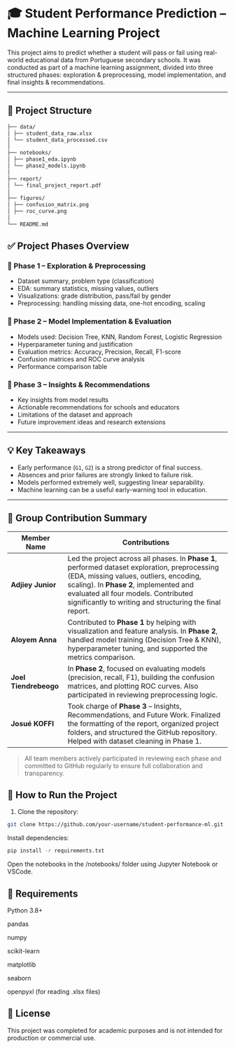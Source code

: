 # 🎓 Student Performance Prediction – Machine Learning Project
 
This project aims to predict whether a student will pass or fail using real-world educational data from Portuguese secondary schools. It was conducted as part of a machine learning assignment, divided into three structured phases: exploration & preprocessing, model implementation, and final insights & recommendations.

---
 
## 📁 Project Structure

```bash
├── data/
│ ├── student_data_raw.xlsx
│ └── student_data_processed.csv
│
├── notebooks/
│ ├── phase1_eda.ipynb
│ └── phase2_models.ipynb
│
├── report/
│ └── final_project_report.pdf
│
├── figures/
│ ├── confusion_matrix.png
│ ├── roc_curve.png
│
└── README.md
```

## ✅ Project Phases Overview
 
### 🔹 Phase 1 – Exploration & Preprocessing
- Dataset summary, problem type (classification)
- EDA: summary statistics, missing values, outliers
- Visualizations: grade distribution, pass/fail by gender
- Preprocessing: handling missing data, one-hot encoding, scaling
 
### 🔹 Phase 2 – Model Implementation & Evaluation
- Models used: Decision Tree, KNN, Random Forest, Logistic Regression
- Hyperparameter tuning and justification
- Evaluation metrics: Accuracy, Precision, Recall, F1-score
- Confusion matrices and ROC curve analysis
- Performance comparison table
 
### 🔹 Phase 3 – Insights & Recommendations
- Key insights from model results
- Actionable recommendations for schools and educators
- Limitations of the dataset and approach
- Future improvement ideas and research extensions

- ---
 
## 💡 Key Takeaways
 
- Early performance (`G1`, `G2`) is a strong predictor of final success.
- Absences and prior failures are strongly linked to failure risk.
- Models performed extremely well, suggesting linear separability.
- Machine learning can be a useful early-warning tool in education.
 
---
 
## 👥 Group Contribution Summary
 
| Member Name        | Contributions                                                                                  |
|--------------------|-----------------------------------------------------------------------------------------------|
| **Adjiey Junior**   | Led the project across all phases. In **Phase 1**, performed dataset exploration, preprocessing (EDA, missing values, outliers, encoding, scaling). In **Phase 2**, implemented and evaluated all four models. Contributed significantly to writing and structuring the final report. |
| **Aloyem Anna**        | Contributed to **Phase 1** by helping with visualization and feature analysis. In **Phase 2**, handled model training (Decision Tree & KNN), hyperparameter tuning, and supported the metrics comparison. |
| **Joel Tiendrebeogo**  | In **Phase 2**, focused on evaluating models (precision, recall, F1), building the confusion matrices, and plotting ROC curves. Also participated in reviewing preprocessing logic. |
| **Josué KOFFI**        | Took charge of **Phase 3** – Insights, Recommendations, and Future Work. Finalized the formatting of the report, organized project folders, and structured the GitHub repository. Helped with dataset cleaning in Phase 1. |
 
> All team members actively participated in reviewing each phase and committed to GitHub regularly to ensure full collaboration and transparency.

## 🔗 How to Run the Project
 
1. Clone the repository:
```bash
git clone https://github.com/your-username/student-performance-ml.git
```
Install dependencies:
```bash
pip install -r requirements.txt
```
Open the notebooks in the /notebooks/ folder using Jupyter Notebook or VSCode.
 
## 🧩 Requirements
Python 3.8+
 
pandas
 
numpy
 
scikit-learn
 
matplotlib
 
seaborn
 
openpyxl (for reading .xlsx files)
 
## 📜 License
This project was completed for academic purposes and is not intended for production or commercial use.
